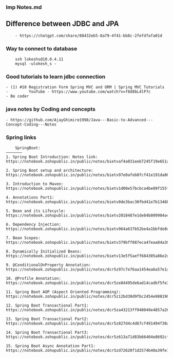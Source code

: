 ### Imp Notes.md

## Difference between JDBC and JPA
		- https://chatgpt.com/share/88432eb5-8a79-4f41-bb8c-2fefdfafa01d

### Way to connect to database
```
	ssh lokeshs@10.0.4.11
	mysql -ulokesh_s -
```

### Good tutorials to learn jdbc connection
	- (1) #10 Registration Form Spring MVC and ORM | Spring MVC Tutorials - 		YouTube - https://www.youtube.com/watch?v=f8d8bL4lP7c
    - Be coder


### java notes by Coding and concepts
	- https://github.com/AjayGhimire1998/Java---Basic-to-Advanced---Concept-Coding---Notes



### Spring links
```
	SpringBoot:
———————  
1. Spring Boot Introduction: Notes link: 
https://notebook.zohopublic.in/public/notes/bietvaf4a031eeb7245f19e651a16232e077a

2. Spring Boot setup and architecture: 
https://notebook.zohopublic.in/public/notes/bietv97e0afeb8fcf41e191da86e3898422b7

3. Introduction to Maven: 
https://notebook.zohopublic.in/public/notes/bietv1d00e57bcbca4be89f155f6039985778

4. Annotations Part1:
https://notebook.zohopublic.in/public/notes/bietv0de3bac30fbd41e7b1346bf9243ad3b2

5. Bean and its Lifecycle: 
https://notebook.zohopublic.in/public/notes/bietv2018487e1de84b009904a4dfeda24def

6. Dependency Injection:
https://notebook.zohopublic.in/public/notes/bietv964a637b52be4a1bbfde8d0309040a79

7. Bean Scopes: 
https://notebook.zohopublic.in/public/notes/bietv379bff087eca47eaa84a3024d7e14b46

8. Dynamically Initialized Beans: 
https://notebook.zohopublic.in/public/notes/bietv13e5f5aeff684305a86e2d251aa4deed

9. @ConditionalOnProperty Annotation: 
https://notebook.zohopublic.in/public/notes/dcr5z97c7e76aa1454ea6a57e1a2dde4f8785

10. @Profile Annotation:
https://notebook.zohopublic.in/public/notes/dcr5ze84495de6ad14cadbf5fe38b99b18b9d

11. Spring Boot AOP (Aspect Oriented Programming):
https://notebook.zohopublic.in/public/notes/dcr5z12bd30d9fbc2454e9881904115682227

12. Spring Boot Transactional Part1: 
https://notebook.zohopublic.in/public/notes/dcr5za43213ff940049e4857a26389eb54486

13. Spring Boot Transactional Part2: 
https://notebook.zohopublic.in/public/notes/dcr5z827d4c4d67cf491494f30a7733eeb3e1

14. Spring Boot Transactional Part3: 
https://notebook.zohopublic.in/public/notes/dcr5z613a71d83b66404e8692cfca4790232e

15. Spring Boot Async Annotation Part1: 
https://notebook.zohopublic.in/public/notes/dcr5zd72620f1d2574b40a39fe1b017931423
```
